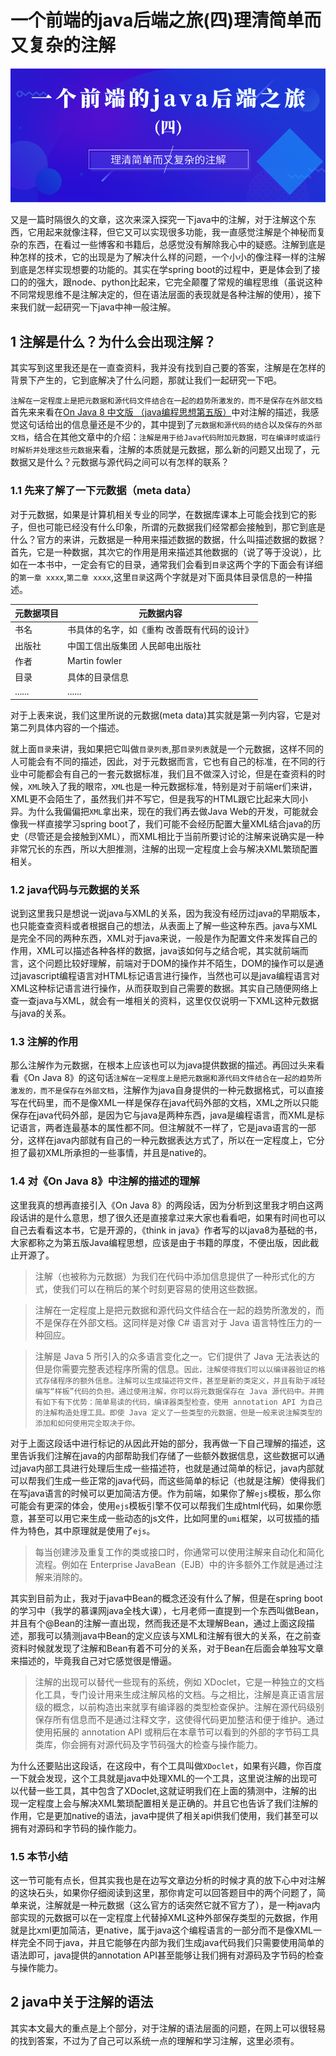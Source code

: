 # 一个前端的java后端之旅(四)理清简单而又复杂的注解
![](https://www.github.com/kingshuaishuai/static_resource/raw/master/assets/1584810370912.png)

又是一篇时隔很久的文章，这次来深入探究一下java中的注解，对于注解这个东西，它用起来就像注释，但它又可以实现很多功能，我一直感觉注解是个神秘而复杂的东西，在看过一些博客和书籍后，总感觉没有解除我心中的疑惑。注解到底是种怎样的技术，它的出现是为了解决什么样的问题，一个小小的像注释一样的注解到底是怎样实现想要的功能的。其实在学spring boot的过程中，更是体会到了接口的的强大，跟node、python比起来，它完全颠覆了常规的编程思维（虽说这种不同常规思维不是注解决定的，但在语法层面的表现就是各种注解的使用），接下来我们就一起研究一下java中神一般注解。

## 1 注解是什么？为什么会出现注解？
其实写到这里我还是在一直查资料，我并没有找到自己要的答案，注解是在怎样的背景下产生的，它到底解决了什么问题，那就让我们一起研究一下吧。

`注解在一定程度上是把元数据和源代码文件结合在一起的趋势所激发的，而不是保存在外部文档`首先来来看在[On Java 8 中文版 （java编程思想第五版）](https://lingcoder.gitee.io/onjava8/#/book/23-Annotations)中对注解的描述，我感觉这句话给出的信息量还是不少的，其中提到了`元数据和源代码的结合`以`及保存的外部文档`，结合在其他文章中的介绍：`注解是用于给Java代码附加元数据，可在编译时或运行时解析并处理这些元数据`来看，注解的本质就是元数据，那么新的问题又出现了，元数据又是什么？元数据与源代码之间可以有怎样的联系？

### 1.1 先来了解了一下元数据（meta data）
对于元数据，如果是计算机相关专业的同学，在数据库课本上可能会找到它的影子，但也可能已经没有什么印象，所谓的元数据我们经常都会接触到，那它到底是什么？官方的来讲，元数据是一种用来描述数据的数据，什么叫描述数据的数据？首先，它是一种数据，其次它的作用是用来描述其他数据的（说了等于没说），比如在一本书中，一定会有它的目录，通常我们会看到`目录`这两个字的下面会有详细的`第一章 xxxx`,`第二章 xxxx`,这里`目录`这两个字就是对下面具体目录信息的一种描述。

|元数据项目|元数据内容|
|----------|----------|
|书名|书具体的名字，如《重构 改善既有代码的设计》|
|出版社|中国工信出版集团 人民邮电出版社|
|作者|Martin fowler|
|目录|具体的目录信息|
|......|......|

对于上表来说，我们这里所说的元数据(meta data)其实就是第一列内容，它是对第二列具体内容的一个描述。

就上面`目录`来讲，我如果把它叫做`目录列表`,那`目录列表`就是一个元数据，这样不同的人可能会有不同的描述，因此，对于元数据而言，它也有自己的标准，在不同的行业中可能都会有自己的一套元数据标准，我们且不做深入讨论，但是在查资料的时候，`XML`映入了我的眼帘，`XML`也是一种元数据标准，特别是对于前端er们来讲，XML更不会陌生了，虽然我们并不写它，但是我写的HTML跟它比起来大同小异。为什么我偏偏把`XML`拿出来，现在的我们再去做Java Web的开发，可能就会像我一样直接学习spring boot了，我们可能不会经历配置大量XML结合java的历史（尽管还是会接触到XML），而XML相比于当前所要讨论的注解来说确实是一种非常冗长的东西，所以大胆推测，注解的出现一定程度上会与解决XML繁琐配置相关。

### 1.2 java代码与元数据的关系
说到这里我只是想说一说java与XML的关系，因为我没有经历过java的早期版本，也只能查查资料或者根据自己的想法，从表面上了解一些这种东西。java与XML是完全不同的两种东西，XML对于java来说，一般是作为配置文件来发挥自己的作用，XML可以描述各种各样的数据，java该如何与之结合呢，其实就前端而言，这个问题比较好理解，前端对于DOM的操作并不陌生，DOM的操作可以是通过javascript编程语言对HTML标记语言进行操作，当然也可以是java编程语言对XML这种标记语言进行操作，从而获取到自己需要的数据。其实自己随便网络上查一查java与XML，就会有一堆相关的资料，这里仅仅说明一下XML这种元数据与java的关系。

### 1.3 注解的作用
那么注解作为元数据，在根本上应该也可以为java提供数据的描述。再回过头来看看《On Java 8》的这句话`注解在一定程度上是把元数据和源代码文件结合在一起的趋势所激发的，而不是保存在外部文档`，注解作为java自身提供的一种元数据格式，可以直接写在代码里，而不是像XML一样是保存在java代码外部的文档，XML之所以只能保存在java代码外部，是因为它与java是两种东西，java是编程语言，而XML是标记语言，两者连最基本的属性都不同。但注解就不一样了，它是java语言的一部分，这样在java内部就有自己的一种元数据表达方式了，所以在一定程度上，它分担了最初XML所承担的一些事情，并且是native的。

### 1.4 对《On Java 8》中注解的描述的理解
这里我真的想再直接引入《On Java 8》的两段话，因为分析到这里我才明白这两段话讲的是什么意思，想了很久还是直接拿过来大家也看看吧，如果有时间也可以自己去看看这本书，它是开源的，《think in java》作者写的以java8为基础的书，大家都称之为第五版Java编程思想，应该是由于书籍的厚度，不便出版，因此截止开源了。

> 注解（也被称为元数据）为我们在代码中添加信息提供了一种形式化的方式，使我们可以在稍后的某个时刻更容易的使用这些数据。

> 注解在一定程度上是把元数据和源代码文件结合在一起的趋势所激发的，而不是保存在外部文档。这同样是对像 C# 语言对于 Java 语言特性压力的一种回应。

> 注解是 Java 5 所引入的众多语言变化之一。它们提供了 Java 无法表达的但是你需要完整表述程序所需的信息。`因此，注解使得我们可以以编译器验证的格式存储程序的额外信息。注解可以生成描述符文件，甚至是新的类定义，并且有助于减轻编写“样板”代码的负担。通过使用注解，你可以将元数据保存在 Java 源代码中。并拥有如下有下优势：简单易读的代码，编译器类型检查，使用 annotation API 为自己的注解构造处理工具。即使 Java 定义了一些类型的元数据，但是一般来说注解类型的添加和如何使用完全取决于你。`

对于上面这段话中进行标记的从因此开始的部分，我再做一下自己理解的描述，这里告诉我们注解在java的内部帮助我们存储了一些额外数据信息，这些数据可以通过java内部工具进行处理后生成一些描述符，也就是通过简单的标记，java内部就可以帮我们生成一些正常的java代码，而这些简单的标记（也就是注解）使得我们在写java语言的时候可以更加简洁方便。作为前端，如果你了解`ejs`模板，那么你可能会有更深的体会，使用`ejs`模板引擎不仅可以帮我们生成html代码，如果你愿意，甚至可以用它来生成一些动态的js文件，比如阿里的`umi`框架，以可拔插的插件为特色，其中原理就是使用了`ejs`。

> 每当创建涉及重复工作的类或接口时，你通常可以使用注解来自动化和简化流程。例如在 Enterprise JavaBean（EJB）中的许多额外工作就是通过注解来消除的。

其实到目前为止，我对于java中Bean的概念还没有什么了解，但是在spring boot的学习中（我学的慕课网java全栈大课），七月老师一直提到一个东西叫做Bean，并且有个@Bean的注解一直出现，然而我还是不太理解Bean，通过上面这段描述，那我可以猜测java中Bean的定义应该与XML和注解有很大的关系，在之前查资料时候就发现了注解和Bean有着不可分的关系，对于Bean在后面会单独写文章来描述的，毕竟我自己对它感觉很是懵逼。

> 注解的出现可以替代一些现有的系统，例如 XDoclet，它是一种独立的文档化工具，专门设计用来生成注解风格的文档。与之相比，注解是真正语言层级的概念，以前构造出来就享有编译器的类型检查保护。注解在源代码级别保存所有信息而不是通过注释文字，这使得代码更加整洁和便于维护。通过使用拓展的 annotation API 或稍后在本章节可以看到的外部的字节码工具类库，你会拥有对源代码及字节码强大的检查与操作能力。

为什么还要贴出这段话，在这段中，有个工具叫做`XDoclet`，如果有兴趣，你百度一下就会发现，这个工具就是java中处理XML的一个工具，这里说注解的出现可以代替一些工具，其中包含了XDoclet,这就证明我们在上面的猜测中，注解的出现一定程度上会与解决XML繁琐配置相关是正确的。并且它也告诉了我们注解的作用，它是更加native的语法，java中提供了相关api供我们使用，我们甚至可以拥有对源码和字节码的操作能力。

### 1.5 本节小结
这一节可能有点长，但其实我也是在边写文章边分析的时候才真的放下心中对注解的这块石头，如果你仔细阅读到这里，那你肯定可以回答题目中的两个问题了，简单来说，注解就是一种元数据（这么官方的话突然它就不官方了），是一种java内部实现的元数据可以在一定程度上代替掉XML这种外部保存类型的元数据，作用就是比xml更加简洁，更native，属于java这个编程语言的一部分而不是像XML一样完全不同于java，并且它能够在内部为我们生成java代码我们只需要使用简单的语法即可，java提供的annotation API甚至能够让我们拥有对源码及字节码的检查与操作能力。

## 2 java中关于注解的语法
其实本文最大的重点是上个部分，对于注解的语法层面的问题，在网上可以很轻易的找到答案，不过为了自己可以系统一点的理解和学习注解，这里必须有。